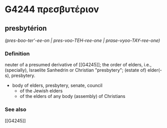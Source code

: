 # G4244 πρεσβυτέριον

## presbytérion

_(pres-boo-ter'-ee-on | pres-voo-TEH-ree-one | prase-vyoo-TAY-ree-one)_

### Definition

neuter of a presumed derivative of [[G4245]]; the order of elders, i.e., (specially), Israelite Sanhedrin or Christian "presbytery"; (estate of) elder(-s), presbytery.

- body of elders, presbytery, senate, council
  - of the Jewish elders
  - of the elders of any body (assembly) of Christians

### See also

[[G4245]]

